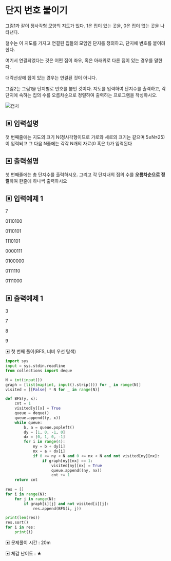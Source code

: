 # 단지 번호 붙이기

그림1과 같이 정사각형 모양의 지도가 있다. 1은 집이 있는 곳을, 0은 집이 없는 곳을 나타낸다.

철수는 이 지도를 가지고 연결된 집들의 모임인 단지를 정의하고, 단지에 번호를 붙이려 한다. 

여기서 연결되었다는 것은 어떤 집이 좌우, 혹은 아래위로 다른 집이 있는 경우를 말한다.

대각선상에 집이 있는 경우는 연결된 것이 아니다.

그림2는 그림1을 단지별로 번호를 붙인 것이다. 지도를 입력하여 단지수를 출력하고, 각 단지에 속하는 집의 수를 오름차순으로 정렬하여 출력하는 프로그램을 작성하시오.

![캡처](https://github.com/dnwls16071/TIL/assets/106802375/9ef7d5a9-7a6a-4fe7-acbb-7533527e7f41)

## ▣ 입력설명

첫 번째줄에는 지도의 크기 N(정사각형이므로 가로와 세로의 크기는 같으며 5≤N≤25)이 입력되고 그 다음 N줄에는 각각 N개의 자료(0 혹은 1)가 입력된다

## ▣ 출력설명

첫 번째줄에는 총 단지수를 출력하시오. 그리고 각 단지내의 집의 수를 **오름차순으로 정렬**하여 한줄에 하나씩 출력하시오

## ▣ 입력예제 1

7

0110100

0110101

1110101

0000111

0100000

0111110

0111000

## ▣ 출력예제 1

3

7

8

9

▣ 첫 번째 풀이(BFS, 너비 우선 탐색)

```python
import sys
input = sys.stdin.readline
from collections import deque

N = int(input())
graph = [list(map(int, input().strip())) for _ in range(N)]
visited = [[False] * N for _ in range(N)]

def BFS(y, x):
    cnt = 1
    visited[y][x] = True
    queue = deque()
    queue.append((y, x))
    while queue:
        b, a = queue.popleft()
        dy = [1, 0, -1, 0]
        dx = [0, 1, 0, -1]
        for i in range(4):
            ny = b + dy[i]
            nx = a + dx[i]
            if 0 <= ny < N and 0 <= nx < N and not visited[ny][nx]:
                if graph[ny][nx] == 1:
                    visited[ny][nx] = True
                    queue.append((ny, nx))
                    cnt += 1
    return cnt
    
res = []
for i in range(N):
    for j in range(N):
        if graph[i][j] and not visited[i][j]:
            res.append(BFS(i, j))

print(len(res))
res.sort()
for i in res:
    print(i)
```

▣ 문제풀이 시간 : 20m

▣ 체감 난이도 : ★
